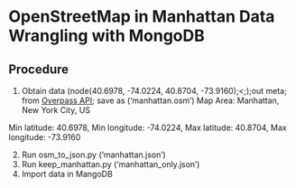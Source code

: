 # OpenStreetMap in Manhattan Data Wrangling with MongoDB

## Procedure
1)	Obtain data (node(40.6978, -74.0224, 40.8704, -73.9160);<;);out meta; from [Overpass API](http://overpass-api.de/query_form.html); save as (‘manhattan.osm’)
Map Area: Manhattan, New York City, US

Min latitude: 40.6978, 
Min longitude: -74.0224, 
Max latitude: 40.8704, 
Max longitude: -73.9160

2)	Run osm_to_json.py (‘manhattan.json’)
3)	Run keep_manhattan.py (‘manhattan_only.json’)
4)	Import data in MangoDB

